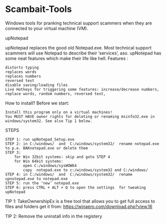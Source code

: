 # Scambait-Tools
 Windows tools for pranking technical support scammers when they are connected to your virtual machine (VM).
 
 
upNotepad

upNotepad replaces the good old Notepad.exe.
Most technical support scammers will use Notepad to describe their ‘services’, aso.
upNotepad has some neat features which make their life like hell.
Features :

    distorts typing
    replaces words
    replaces numbers
    reversed text
    disable saving/loading files
    Live Hotkeys for triggering some features: increase/decrease numbers, replace words, random numbers, reversed text,

How to install?
Before we start:

    Install this program only on a virtual machines!
    You MUST HAVE owner rights for deleting or renaming msinfo32.exe in windows/system32. See also Tip 1 below.

 
STEPS

    STEP 1: run upNotepad_Setup.exe
    STEP 2: in C:/windows/  and  C:/windows/system32/  rename notepad.exe to p.e. BAKnotepad.exe or delete them
    STEP 3:
        for Win 32bit systems: skip and goto STEP 4
        for Win 64bit systems:
            open C:/windows/sysWOW64
            copy  notepad.exe to c:/windows/system32 and C:/windows/
    STEP 4: in C:/windows/  and  C:/windows/system32/  rename upnotepad.exe to notepad.exe
    STEP 5: run the ‘new’ notepad.exe
    STEP 6: press CTRL + ALT + Q to open the settings  for tweaking upNotepad
    
TIP 1: TakeOwnershipEx is a free tool that allows you to get full access to files and folders
       get it from: https://winaero.com/download.php?view.16

TIP 2: Remove the uninstall info in the registery
